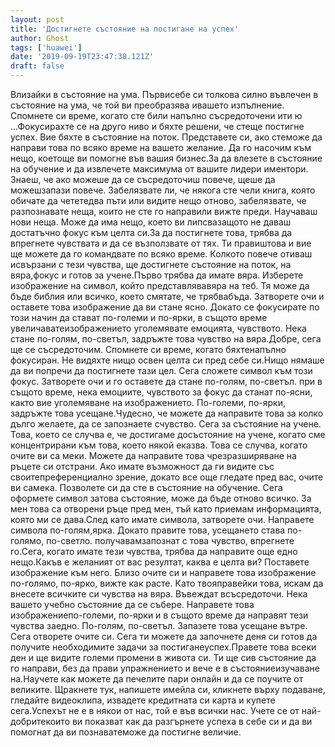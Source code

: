 ```yaml
---
layout: post
title: 'Достигнете състояние на постигане на успех'
author: Ghost
tags: ['huawei']
date: '2019-09-19T23:47:38.121Z'
draft: false
---
```


Влизайки в състояние на ума. Първисебе си толкова силно въвлечен в състояние на ума, че той ви преобразява ивашето изпълнение. Спомнете си време, когато сте били напълно съсредоточени ити ю ...Фокусирахте се на друго ниво и бяхте решени, че стеще постигне успех. Вие бяхте в състояние на поток. Представете си, ако стеможе да направи това по всяко време на вашето желание. Да го насочим към нещо, коетоще ви помогне във вашия бизнес.За да влезете в състояние на обучение и да извлечете максимума от вашите лидери иментори. Знаеш, че ако можеше да се съсредоточиш повече, щеше да можешзапази повече. Забелязвате ли, че някога сте чели книга, която обичате да чететедва пъти или видите нещо отново, забелязвате, че разпознавате неща, които не сте го направили вижте преди. Научаваш нови неща. Може да има нещо, което ви липсвазащото не даваш достатъчно фокус към целта си.За да постигнете това, трябва да впрегнете чувствата и да се възползвате от тях. Ти правиштова и вие ще можете да го командвате по всяко време. Колкото повече отиваш исвързани с тези чувства, ще достигнете състояние на поток, на вяра,фокус и готов за учене.Първо трябва да имате вяра. Изберете изображение на символ, който представлявавяра на теб. Тя може да бъде библия или всичко, което смятате, че трябвабъда. Затворете очи и оставете това изображение да ви стане ясно. Докато се фокусирате по този начин да стават по-големи и по-ярки, в същото време увеличаватеизображението уголемявате емоцията, чувството. Нека стане по-голям, по-светъл, задръжте това чувство на вяра.Добре, сега ще се съсредоточим. Спомнете си време, когато бяхтенапълно фокусиран. Не видяхте нищо освен целта си пред себе си.Нищо нямаше да ви попречи да постигнете тази цел. Сега сложете символ към този фокус. Затворете очи и го оставете да стане по-голям, по-светъл. при в същото време, нека емоциите, чувството за фокус да станат по-ясни, както вие уголемяване на изображението. По-големи, по-ярки, задръжте това усещане.Чудесно, че можете да направите това за колко дълго желаете, да се запознаете счувство. Сега за състояние на учене. Това, което се случва е, че достигаме досъстояние на учене, когато сме концентрирани към това, което някой еказва. Това се случва, когато очите ви са меки. Можете да направите това чрезразширяване на ръцете си отстрани. Ако имате възможност да ги видите със своитепреференциално зрение, докато все още гледате пред вас, очите ви самека. Позволете си да сте в състояние на обучение. Сега оформете символ затова състояние, може да бъде отново всичко. За мен това са отворени ръце пред мен, тъй като приемам информацията, която ми се дава.След като имате символа, затворете очи. Направете символа по-голям,ярка. Докато правите това, усещането става по-голямо, по-светло. получавамзапознат с това чувство, впрегнете го.Сега, когато имате тези чувства, трябва да направите още едно нещо.Какъв е желаният от вас резултат, каква е целта ви? Поставете изображение към него. Близо очите си и направете това изображение по-голямо, по-ярко, вижте как расте. Като твояправейки това, искам да внесете всичките си чувства на вяра. Въвеждат всъсредоточи. Нека вашето учебно състояние да се събере. Направете това изображениепо-големи, по-ярки и в същото време да направят тези чувства заедно. По-голям, по-светъл. Запазете това усещане вътре. Сега отворете очите си. Сега ти можете да започнете деня си готов да получите необходимите задачи за постиганеуспех.Правете това всеки ден и ще видите големи промени в живота си. Ти ще сив състояние да го направи, без да прави упражнението и вече е в състояниеизучаване на.Научете как можете да печелите пари онлайн и да се поучите от великите. Щракнете тук, напишете имейла си, кликнете върху подаване, гледайте видеоклипа, извадете кредитната си карта и купете сега.Успехът не е в някои от нас, той е във всички нас. Учете се от най-добритекоито ви показват как да разгърнете успеха в себе си и да ви помогнат да ви познаватеможе да постигне величие.
